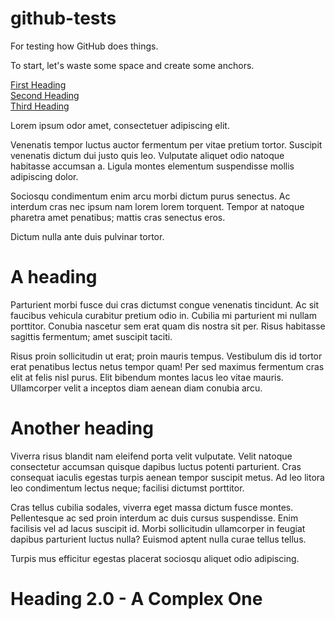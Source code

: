 # github-tests
For testing how GitHub does things.

To start, let's waste some space and create some anchors.

[First Heading](#a-heading)  
[Second Heading](#another-heading)  
[Third Heading](#heading-20---a-complex-one)

Lorem ipsum odor amet, consectetuer adipiscing elit.

Venenatis tempor luctus auctor fermentum per vitae pretium tortor. Suscipit venenatis dictum dui justo quis leo. Vulputate aliquet odio natoque habitasse accumsan a. Ligula montes elementum suspendisse mollis adipiscing dolor.

Sociosqu condimentum enim arcu morbi dictum purus senectus. Ac interdum cras nec ipsum nam lorem lorem torquent. Tempor at natoque pharetra amet penatibus; mattis cras senectus eros.

Dictum nulla ante duis pulvinar tortor.

# A heading

Parturient morbi fusce dui cras dictumst congue venenatis tincidunt. Ac sit faucibus vehicula curabitur pretium odio in. Cubilia mi parturient mi nullam porttitor. Conubia nascetur sem erat quam dis nostra sit per. Risus habitasse sagittis fermentum; amet suscipit taciti.

Risus proin sollicitudin ut erat; proin mauris tempus. Vestibulum dis id tortor erat penatibus lectus netus tempor quam! Per sed maximus fermentum cras elit at felis nisl purus. Elit bibendum montes lacus leo vitae mauris. Ullamcorper velit a inceptos diam aenean diam conubia arcu.

# Another heading

Viverra risus blandit nam eleifend porta velit vulputate. Velit natoque consectetur accumsan quisque dapibus luctus potenti parturient. Cras consequat iaculis egestas turpis aenean tempor suscipit metus. Ad leo litora leo condimentum lectus neque; facilisi dictumst porttitor.

Cras tellus cubilia sodales, viverra eget massa dictum fusce montes. Pellentesque ac sed proin interdum ac duis cursus suspendisse. Enim facilisis vel ad lacus suscipit id. Morbi sollicitudin ullamcorper in feugiat dapibus parturient luctus nulla? Euismod aptent nulla curae tellus tellus.

Turpis mus efficitur egestas placerat sociosqu aliquet odio adipiscing.

# Heading 2.0 - A Complex One
